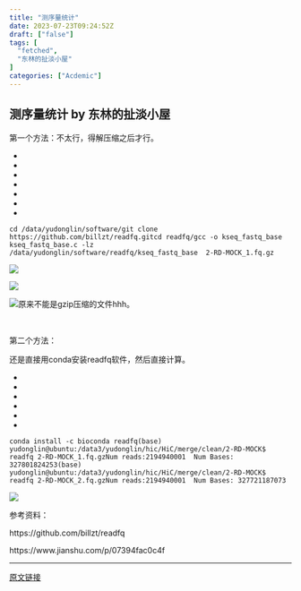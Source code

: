 ```yaml
---
title: "测序量统计"
date: 2023-07-23T09:24:52Z
draft: ["false"]
tags: [
  "fetched",
  "东林的扯淡小屋"
]
categories: ["Acdemic"]
---
```

测序量统计 by 东林的扯淡小屋
------
<div><p>第一个方法：不太行，得解压缩之后才行。</p><section><ul><li><li><li><li><li><li><li></ul><pre data-lang="bash"><code><span><span>cd</span> /data/yudonglin/software/</span></code><code><span>git <span>clone</span> https://github.com/billzt/readfq.git</span></code><code><span><span>cd</span> readfq/</span></code><code><span>gcc -o kseq_fastq_base kseq_fastq_base.c -lz</span></code><code><span><br></span></code><code><span>/data/yudonglin/software/readfq/kseq_fastq_base  2-RD-MOCK_1.fq.gz</span></code><code><span><br></span></code></pre></section><p><img data-galleryid="" data-ratio="0.712037037037037" data-s="300,640" data-type="png" data-w="1080" data-src="https://mmbiz.qpic.cn/mmbiz_png/kZ1wdgAscBpT6OpKf8H6rE4hicdxQy2rRDXxKD4hH6bCw4uWX1WsV7LVWDhTrc230FEbJ2yuolGZbUCviaXLSXGg/640?wx_fmt=png" src="https://mmbiz.qpic.cn/mmbiz_png/kZ1wdgAscBpT6OpKf8H6rE4hicdxQy2rRDXxKD4hH6bCw4uWX1WsV7LVWDhTrc230FEbJ2yuolGZbUCviaXLSXGg/640?wx_fmt=png"></p><p><img data-galleryid="" data-ratio="0.5537037037037037" data-s="300,640" data-type="png" data-w="1080" data-src="https://mmbiz.qpic.cn/mmbiz_png/kZ1wdgAscBpT6OpKf8H6rE4hicdxQy2rRN7q7MpNuZmuShT0RqvBlia55xZqtGKotuQtk8R9SV1NVzCnrapa01Ew/640?wx_fmt=png" src="https://mmbiz.qpic.cn/mmbiz_png/kZ1wdgAscBpT6OpKf8H6rE4hicdxQy2rRN7q7MpNuZmuShT0RqvBlia55xZqtGKotuQtk8R9SV1NVzCnrapa01Ew/640?wx_fmt=png"></p><p><img data-galleryid="" data-ratio="0.3731481481481482" data-s="300,640" data-type="png" data-w="1080" data-src="https://mmbiz.qpic.cn/mmbiz_png/kZ1wdgAscBpT6OpKf8H6rE4hicdxQy2rRkAuoZGLHFHXh90HdKSQ3LxUTKERkZADHdOs9ZgX8vWMyJB4OvIUnfA/640?wx_fmt=png" src="https://mmbiz.qpic.cn/mmbiz_png/kZ1wdgAscBpT6OpKf8H6rE4hicdxQy2rRkAuoZGLHFHXh90HdKSQ3LxUTKERkZADHdOs9ZgX8vWMyJB4OvIUnfA/640?wx_fmt=png">原来不能是gzip压缩的文件hhh。</p><p><br></p><p>第二个方法：</p><p>还是直接用conda安装readfq软件，然后直接计算。</p><section><ul><li><li><li><li><li><li></ul><pre data-lang="nginx"><code><span><span>conda</span> install -c bioconda readfq</span></code><code><span>(base) yudonglin@ubuntu:/data3/yudonglin/hic/HiC/merge/clean/2-RD-MOCK$ <span>readfq</span> <span>2</span>-RD-MOCK_1.fq.gz</span></code><code><span>Num reads:<span>2194940001</span>  Num Bases: <span>327801824253</span></span></code><code><span>(base) yudonglin<span>@ubuntu</span>:/data3/yudonglin/hic/HiC/merge/clean/<span>2</span>-RD-MOCK$ readfq <span>2</span>-RD-MOCK_2.fq.gz</span></code><code><span>Num reads:<span>2194940001</span>  Num Bases: <span>327721187073</span></span></code><code><span><br></span></code></pre></section><p><img data-galleryid="" data-ratio="0.09285714285714286" data-s="300,640" data-type="png" data-w="980" data-src="https://mmbiz.qpic.cn/mmbiz_png/kZ1wdgAscBpx4x1qqd9NpDd401gRhBqFDrgsynFODtCgZ4OOP14ka3Z0F3tVhyBsMRWybIC2ia0KAJibHd8oZDOg/640?wx_fmt=png" src="https://mmbiz.qpic.cn/mmbiz_png/kZ1wdgAscBpx4x1qqd9NpDd401gRhBqFDrgsynFODtCgZ4OOP14ka3Z0F3tVhyBsMRWybIC2ia0KAJibHd8oZDOg/640?wx_fmt=png"></p><p>参考资料：<br></p><p>https://github.com/billzt/readfq</p><p>https://www.jianshu.com/p/07394fac0c4f</p><p><mp-style-type data-value="3"></mp-style-type></p></div>  
<hr>
<a href="https://mp.weixin.qq.com/s/mMhiv0ph8-gYHlTeHBzs5A",target="_blank" rel="noopener noreferrer">原文链接</a>
